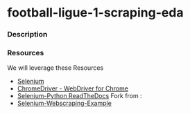 # football-ligue-1-scraping-eda



### Description

### Resources

We will leverage these Resources
* [Selenium](https://pypi.python.org/pypi/selenium)
* [ChromeDriver - WebDriver for Chrome](https://sites.google.com/a/chromium.org/chromedriver/downloads)
* [Selenium-Python ReadTheDocs](http://selenium-python.readthedocs.io/)
Fork from : 
* [Selenium-Webscraping-Example](https://github.com/TheDancerCodes/Selenium-Webscraping-Example)